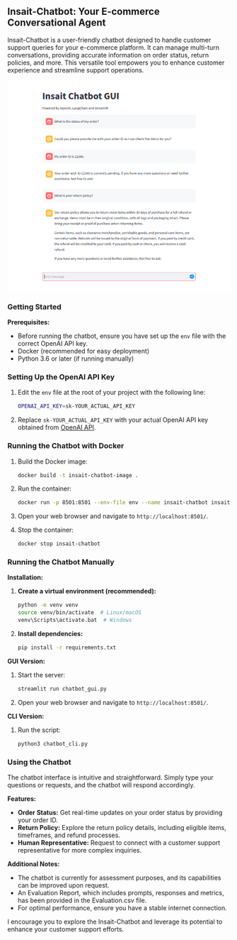 ## Insait-Chatbot: Your E-commerce Conversational Agent

Insait-Chatbot is a user-friendly chatbot designed to handle customer support queries for your e-commerce platform. It can manage multi-turn conversations, providing accurate information on order status, return policies, and more. This versatile tool empowers you to enhance customer experience and streamline support operations.

![Demo](test.png)

### Getting Started

**Prerequisites:**

*   Before running the chatbot, ensure you have set up the `env` file with the correct OpenAI API key.
*   Docker (recommended for easy deployment)
*   Python 3.6 or later (if running manually)

### Setting Up the OpenAI API Key

1. Edit the `env` file at the root of your project with the following line:

    ```bash
    OPENAI_API_KEY=sk-YOUR_ACTUAL_API_KEY
    ```

2. Replace `sk-YOUR_ACTUAL_API_KEY` with your actual OpenAI API key obtained from [OpenAI API](https://beta.openai.com/account/api-keys).

### Running the Chatbot with Docker

1.  Build the Docker image:

    ```bash
    docker build -t insait-chatbot-image .
    ```

2.  Run the container:

    ```bash
    docker run -p 8501:8501 --env-file env --name insait-chatbot insait-chatbot-image
    ```

3.  Open your web browser and navigate to `http://localhost:8501/`.

4.  Stop the container:

    ```bash
    docker stop insait-chatbot
    ```


### Running the Chatbot Manually

**Installation:**

1.  **Create a virtual environment (recommended):**

    ```bash
    python -m venv venv
    source venv/bin/activate  # Linux/macOS
    venv\Scripts\activate.bat  # Windows
    ```

2.  **Install dependencies:**

    ```bash
    pip install -r requirements.txt
    ```

**GUI Version:**

1.  Start the server:

    ```bash
    streamlit run chatbot_gui.py
    ```

2.  Open your web browser and navigate to `http://localhost:8501/`.

**CLI Version:**

1.  Run the script:

    ```bash
    python3 chatbot_cli.py
    ```

### Using the Chatbot

The chatbot interface is intuitive and straightforward. Simply type your questions or requests, and the chatbot will respond accordingly.

**Features:**

*   **Order Status:** Get real-time updates on your order status by providing your order ID.
*   **Return Policy:** Explore the return policy details, including eligible items, timeframes, and refund processes.
*   **Human Representative:** Request to connect with a customer support representative for more complex inquiries.

**Additional Notes:**

*   The chatbot is currently for assessment purposes, and its capabilities can be improved upon request.
*   An Evaluation Report, which includes prompts, responses and metrics, has been provided in the Evaluation.csv file.
*   For optimal performance, ensure you have a stable internet connection.

I encourage you to explore the Insait-Chatbot and leverage its potential to enhance your customer support efforts.

